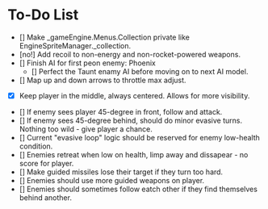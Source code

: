 # To-Do List

- [] Make _gameEngine.Menus.Collection private like EngineSpriteManager._collection.
- [no!] Add recoil to non-energy and non-rocket-powered weapons.
- [] Finish AI for first peon enemy: Phoenix
	- [] Perfect the Taunt enamy AI before moving on to next AI model.
- [] Map up and down arrows to throttle max adjust.
- [x] Keep player in the middle, always centered. Allows for more visibility.
- [] If enemy sees player 45-degree in front, follow and attack.
- [] If enemy sees 45-degree behind, should do minor evasive turns. Nothing too wild - give player a chance.
- [] Current "evasive loop" logic should be reserved for enemy low-health condition.
- [] Enemies retreat when low on health, limp away and dissapear - no score for player.
- [] Make guided missiles lose their target if they turn too hard.
- [] Enemies should use more guided weapons on player.
- [] Enemies should sometimes follow eatch other if they find themselves behind another.
